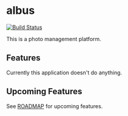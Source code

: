 # albus
[![Build Status](https://travis-ci.com/fongelias/albus-be.svg?branch=main)](https://travis-ci.com/fongelias/albus-be)

This is a photo management platform.

## Features
Currently this application doesn't do anything.

## Upcoming Features
See [ROADMAP](./docs/ROADMAP.md) for upcoming features.